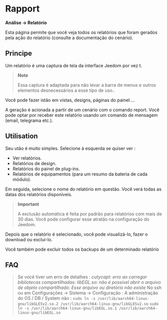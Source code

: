 # Rapport
**Análise → Relatório**

Esta página permite que você veja todos os relatórios que foram gerados pela ação do relatório (consulte a documentação do cenário).

## Principe

Um relatório é uma captura de tela da interface Jeedom por vez t.

> **Note**
>
> Essa captura é adaptada para não levar a barra de menus e outros elementos desnecessários a esse tipo de uso..

Você pode fazer istão em vistas, designs, páginas do painel....

A geração é acionada a partir de um cenário com o comando report.
Você pode optar por receber este relatório usando um comando de mensagem (email, telegrama etc.).

## Utilisation

Seu utão é muito simples. Selecione à esquerda se quiser ver :

- Ver relatórios.
- Relatórios de design.
- Relatórios do painel de plug-ins.
- Relatórios de equipamentos (para um resumo da bateria de cada módulo).

Em seguida, selecione o nome do relatório em questão. Você verá todas as datas dos relatórios disponíveis.

> **Important**
>
> A exclusão automática é feita por padrão para relatórios com mais de 30 dias. Você pode configurar esse atratão na configuração do Jeedom.

Depois que o relatório é selecionado, você pode visualizá-lo, fazer o download ou excluí-lo.

Você também pode excluir todos os backups de um determinado relatório

## FAQ

> Se você tiver um erro de detalhes :
> *cutycapt: erro ao carregar bibliotecas compartilhadas: libEGL.so: não é possível abrir o arquivo de objeto compartilhado: Esse arquivo ou diretório não existe*
> No ssh ou em Configurações → Sistema → Configuração : A administração do OS / DB / System não :
> ``````sudo ln -s /usr/lib/aarch64-linux-gnu/libGLESv2.so.2 /usr/lib/aarch64-linux-gnu/libGLESv2.so``````
> ``````sudo ln -s /usr/lib/aarch64-linux-gnu/libEGL.so.1 /usr/lib/aarch64-linux-gnu/libEGL.so``````
